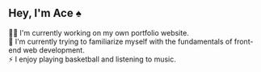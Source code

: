 <h2>Hey, I'm Ace ♠️</h2>

👨‍💻 I'm currently working on my own portfolio website.<br>
🌱 I'm currently trying to familiarize myself with the fundamentals of front-end web development.<br>
⚡ I enjoy playing basketball and listening to music.
